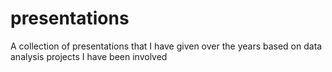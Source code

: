 # presentations
A collection of presentations that I have given over the years based on data analysis projects I have been involved
